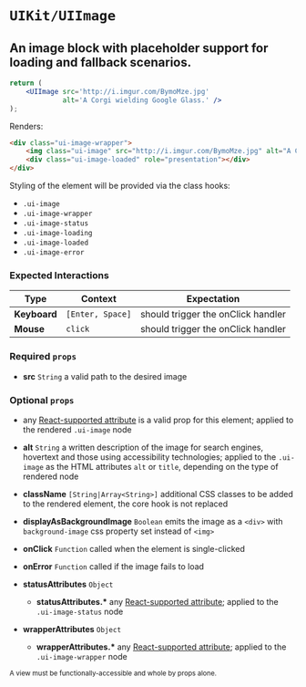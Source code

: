 # `UIKit/UIImage`
## An image block with placeholder support for loading and fallback scenarios.

```jsx
return (
    <UIImage src='http://i.imgur.com/BymoMze.jpg'
             alt='A Corgi wielding Google Glass.' />
);
```

Renders:

```html
<div class="ui-image-wrapper">
    <img class="ui-image" src="http://i.imgur.com/BymoMze.jpg" alt="A Corgi wielding Google Glass." />
    <div class="ui-image-loaded" role="presentation"></div>
</div>
```

Styling of the element will be provided via the class hooks:

- `.ui-image`
- `.ui-image-wrapper`
- `.ui-image-status`
- `.ui-image-loading`
- `.ui-image-loaded`
- `.ui-image-error`


### Expected Interactions

Type | Context | Expectation
---- | ------- | -----------
**Keyboard** | `[Enter, Space]` | should trigger the onClick handler
**Mouse** | `click` | should trigger the onClick handler


### Required `props`

- **src** `String`
  a valid path to the desired image


### Optional `props`

- any [React-supported attribute](https://facebook.github.io/react/docs/tags-and-attributes.html#html-attributes) is a valid prop for this element; applied to the rendered `.ui-image` node

- **alt** `String`
  a written description of the image for search engines, hovertext and those using accessibility technologies; applied to the `.ui-image` as the HTML attributes `alt` or `title`, depending on the type of rendered node

- **className** `[String|Array<String>]`
  additional CSS classes to be added to the rendered element, the core hook is not replaced

- **displayAsBackgroundImage** `Boolean`
  emits the image as a `<div>` with `background-image` css property set instead of `<img>`

- **onClick** `Function`
  called when the element is single-clicked

- **onError** `Function`
  called if the image fails to load

- **statusAttributes** `Object`
    - **statusAttributes.\***
      any [React-supported attribute](https://facebook.github.io/react/docs/tags-and-attributes.html#html-attributes); applied to the `.ui-image-status` node

- **wrapperAttributes** `Object`
    - **wrapperAttributes.\***
      any [React-supported attribute](https://facebook.github.io/react/docs/tags-and-attributes.html#html-attributes); applied to the `.ui-image-wrapper` node


<sub>A view must be functionally-accessible and whole by props alone.</sub>
